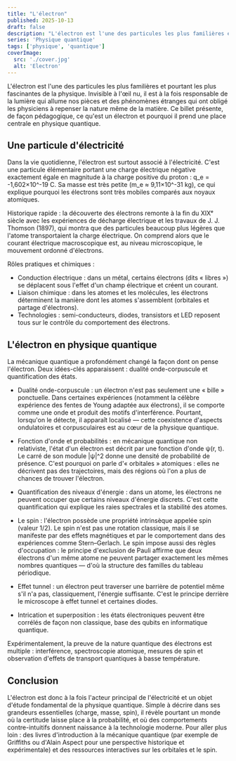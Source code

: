 ```yaml
---
title: "L'électron"
published: 2025-10-13
draft: false
description: "L'électron est l'une des particules les plus familières et pourtant les plus fascinantes de la physique."
series: 'Physique quantique'
tags: ['physique', 'quantique']
coverImage:
  src: './cover.jpg'
  alt: 'Electron'
---
```


L'électron est l'une des particules les plus familières et pourtant les plus fascinantes de la physique. Invisible à l'œil nu, il est à la fois responsable de la lumière qui allume nos pièces et des phénomènes étranges qui ont obligé les physiciens à repenser la nature même de la matière. Ce billet présente, de façon pédagogique, ce qu'est un électron et pourquoi il prend une place centrale en physique quantique.

## Une particule d'électricité

Dans la vie quotidienne, l'électron est surtout associé à l'électricité. C'est une particule élémentaire portant une charge électrique négative exactement égale en magnitude à la charge positive du proton : q_e = -1,602×10^-19 C. Sa masse est très petite (m_e ≈ 9,11×10^-31 kg), ce qui explique pourquoi les électrons sont très mobiles comparés aux noyaux atomiques.

Historique rapide : la découverte des électrons remonte à la fin du XIXᵉ siècle avec les expériences de décharge électrique et les travaux de J. J. Thomson (1897), qui montra que des particules beaucoup plus légères que l'atome transportaient la charge électrique. On comprend alors que le courant électrique macroscopique est, au niveau microscopique, le mouvement ordonné d'électrons.

Rôles pratiques et chimiques :

- Conduction électrique : dans un métal, certains électrons (dits « libres ») se déplacent sous l'effet d'un champ électrique et créent un courant.
- Liaison chimique : dans les atomes et les molécules, les électrons déterminent la manière dont les atomes s'assemblent (orbitales et partage d'électrons).
- Technologies : semi-conducteurs, diodes, transistors et LED reposent tous sur le contrôle du comportement des électrons.

## L'électron en physique quantique

La mécanique quantique a profondément changé la façon dont on pense l'électron. Deux idées-clés apparaissent : dualité onde-corpuscule et quantification des états.

- Dualité onde-corpuscule : un électron n'est pas seulement une « bille » ponctuelle. Dans certaines expériences (notamment la célèbre expérience des fentes de Young adaptée aux électrons), il se comporte comme une onde et produit des motifs d'interférence. Pourtant, lorsqu'on le détecte, il apparaît localisé — cette coexistence d'aspects ondulatoires et corpusculaires est au cœur de la physique quantique.

- Fonction d'onde et probabilités : en mécanique quantique non relativiste, l'état d'un électron est décrit par une fonction d'onde ψ(r, t). Le carré de son module |ψ|^2 donne une densité de probabilité de présence. C'est pourquoi on parle d'« orbitales » atomiques : elles ne décrivent pas des trajectoires, mais des régions où l'on a plus de chances de trouver l'électron.

- Quantification des niveaux d'énergie : dans un atome, les électrons ne peuvent occuper que certains niveaux d'énergie discrets. C'est cette quantification qui explique les raies spectrales et la stabilité des atomes.

- Le spin : l'électron possède une propriété intrinsèque appelée spin (valeur 1/2). Le spin n'est pas une rotation classique, mais il se manifeste par des effets magnétiques et par le comportement dans des expériences comme Stern–Gerlach. Le spin impose aussi des règles d'occupation : le principe d'exclusion de Pauli affirme que deux électrons d'un même atome ne peuvent partager exactement les mêmes nombres quantiques — d'où la structure des familles du tableau périodique.

- Effet tunnel : un électron peut traverser une barrière de potentiel même s'il n'a pas, classiquement, l'énergie suffisante. C'est le principe derrière le microscope à effet tunnel et certaines diodes.

- Intrication et superposition : les états électroniques peuvent être corrélés de façon non classique, base des qubits en informatique quantique.

Expérimentalement, la preuve de la nature quantique des électrons est multiple : interférence, spectroscopie atomique, mesures de spin et observation d'effets de transport quantiques à basse température.

## Conclusion

L'électron est donc à la fois l'acteur principal de l'électricité et un objet d'étude fondamental de la physique quantique. Simple à décrire dans ses grandeurs essentielles (charge, masse, spin), il révèle pourtant un monde où la certitude laisse place à la probabilité, et où des comportements contre-intuitifs donnent naissance à la technologie moderne. Pour aller plus loin : des livres d'introduction à la mécanique quantique (par exemple de Griffiths ou d'Alain Aspect pour une perspective historique et expérimentale) et des ressources interactives sur les orbitales et le spin.
